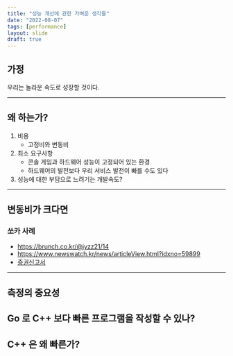 ```yaml
---
title: "성능 개선에 관한 가벼운 생각들"
date: "2022-08-07"
tags: [performance]
layout: slide
draft: true
---
```


## 가정

우리는 놀라운 속도로 성장할 것이다.

---

## 왜 하는가?

1. 비용
	- 고정비와 변동비
2. 최소 요구사항
	- 콘솔 게임과 하드웨어 성능이 고정되어 있는 환경
	- 하드웨어의 발전보다 우리 서비스 발전이 빠를 수도 있다
3. 성능에 대한 부담으로 느려기는 개발속도?

---

## 변동비가 크다면

### 쏘카 사례

- https://brunch.co.kr/@jyzz21/14
- https://www.newswatch.kr/news/articleView.html?idxno=59899
- [증권신고서](https://dart.fss.or.kr/dsaf001/main.do?rcpNo=20220624000264)

---

## 측정의 중요성

## Go 로 C++ 보다 빠른 프로그램을 작성할 수 있나?

## C++ 은 왜 빠른가?

